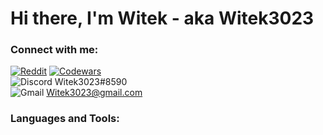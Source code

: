 # Hi there, I'm Witek - aka Witek3023

### Connect with me:
[![Reddit](https://img.shields.io/badge/Reddit-%23FF4500.svg?style=for-the-badge&logo=Reddit&logoColor=white)](https://www.reddit.com/user/Witek3023)
[![Codewars](https://img.shields.io/badge/Codewars-B1361E?style=for-the-badge&logo=codewars&logoColor=grey)](https://www.codewars.com/users/Witek3023)</br>
![Discord](https://img.shields.io/badge/Discord-%235865F2.svg?style=for-the-badge&logo=discord&logoColor=white) Witek3023#8590</br>
![Gmail](https://img.shields.io/badge/Gmail-D14836?style=for-the-badge&logo=gmail&logoColor=white) Witek3023@gmail.com
### Languages and Tools:
